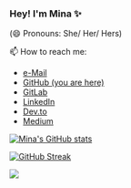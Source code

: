 ### Hey! I'm Mina ✨

(😄 Pronouns: She/ Her/ Hers)

📫 How to reach me:
* [e-Mail](mailto:husseinpourmina@gmail.com)
* [GitHub (you are here)](https://github.com/Minarctic)
* [GitLab](https://gitlab.com/Minarctic)
* [LinkedIn](https://www.linkedin.com/in/hosseinpourmina/)
* [Dev.to](https://dev.to/minarctic)
* [Medium](https://medium.com/@minarctic)


[![Mina's GitHub stats](https://github-readme-stats.vercel.app/api?username=Minarctic&show_icons=true&theme=github_dark_dimmed)](https://github.com/anuraghazra/github-readme-stats)

[![GitHub Streak](https://github-readme-streak-stats.herokuapp.com?user=Minarctic&theme=github-dark-dimmed&date_format=M%20j%5B%2C%20Y%5D)](https://git.io/streak-stats)

![](https://komarev.com/ghpvc/?username=Minarctic&color=green)
